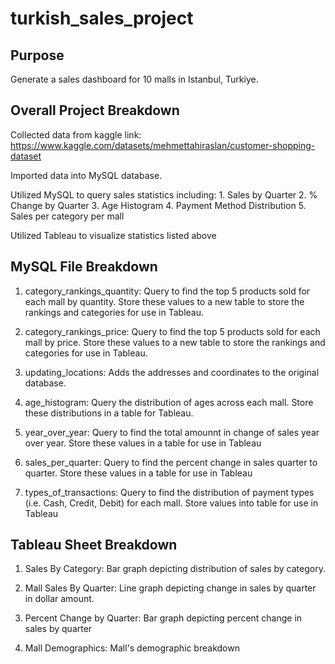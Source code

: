 # turkish_sales_project

## Purpose

Generate a sales dashboard for 10 malls in Istanbul, Turkiye. 

## Overall Project Breakdown

Collected data from kaggle link: https://www.kaggle.com/datasets/mehmettahiraslan/customer-shopping-dataset

Imported data into MySQL database.

Utilized MySQL to query sales statistics including:
    1. Sales by Quarter
    2. % Change by Quarter
    3. Age Histogram 
    4. Payment Method Distribution
    5. Sales per category per mall 

Utilized Tableau to visualize statistics listed above

## MySQL File Breakdown

1. category_rankings_quantity: Query to find the top 5 products sold for each mall by quantity.  Store these values to a new table to store the rankings and categories for use in Tableau.

2. category_rankings_price: Query to find the top 5 products sold for each mall by price.  Store these values to a new table to store the rankings and categories for use in Tableau.

3. updating_locations: Adds the addresses and coordinates to the original database.

4. age_histogram: Query the distribution of ages across each mall.  Store these distributions in a table for Tableau.

5. year_over_year: Query to find the total amounnt in change of sales year over year. Store these values in a table for use in Tableau

6. sales_per_quarter: Query to find the percent change in sales quarter to quarter.  Store these values in a table for use in Tableau

7. types_of_transactions: Query to find the distribution of payment types (i.e. Cash, Credit, Debit) for each mall. Store values into table for use in Tableau

## Tableau Sheet Breakdown

1. Sales By Category: Bar graph depicting distribution of sales by category.

2. Mall Sales By Quarter: Line graph depicting change in sales by quarter in dollar amount.

3. Percent Change by Quarter: Bar graph depicting percent change in sales by quarter

4. Mall Demographics: Mall's demographic breakdown






